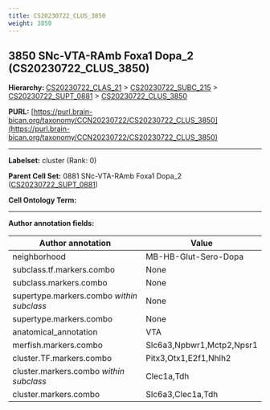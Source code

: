 ```yaml
---
title: CS20230722_CLUS_3850
weight: 3850
---
```

## 3850 SNc-VTA-RAmb Foxa1 Dopa_2 (CS20230722_CLUS_3850)
<b>Hierarchy: </b>
[CS20230722_CLAS_21](../CS20230722_CLAS_21) >
[CS20230722_SUBC_215](../CS20230722_SUBC_215) >
[CS20230722_SUPT_0881](../CS20230722_SUPT_0881) >
[CS20230722_CLUS_3850](../CS20230722_CLUS_3850)

**PURL:** [https://purl.brain-bican.org/taxonomy/CCN20230722/CS20230722_CLUS_3850](https://purl.brain-bican.org/taxonomy/CCN20230722/CS20230722_CLUS_3850)

---


**Labelset:** cluster (Rank: 0)

**Parent Cell Set:** 0881 SNc-VTA-RAmb Foxa1 Dopa_2 ([CS20230722_SUPT_0881](../CS20230722_SUPT_0881))



**Cell Ontology Term:** 

[MARKER GENES.]: #


---

[TRANSFERRED ANNOTATIONS.]: #


[AUTHOR ANNOTATION FIELDS.]: #


**Author annotation fields:**

| Author annotation | Value |
|-------------------|-------|
|neighborhood|MB-HB-Glut-Sero-Dopa|
|subclass.tf.markers.combo|None|
|subclass.markers.combo|None|
|supertype.markers.combo _within subclass_|None|
|supertype.markers.combo|None|
|anatomical_annotation|VTA|
|merfish.markers.combo|Slc6a3,Npbwr1,Mctp2,Npsr1|
|cluster.TF.markers.combo|Pitx3,Otx1,E2f1,Nhlh2|
|cluster.markers.combo _within subclass_|Clec1a,Tdh|
|cluster.markers.combo|Slc6a3,Clec1a,Tdh|
